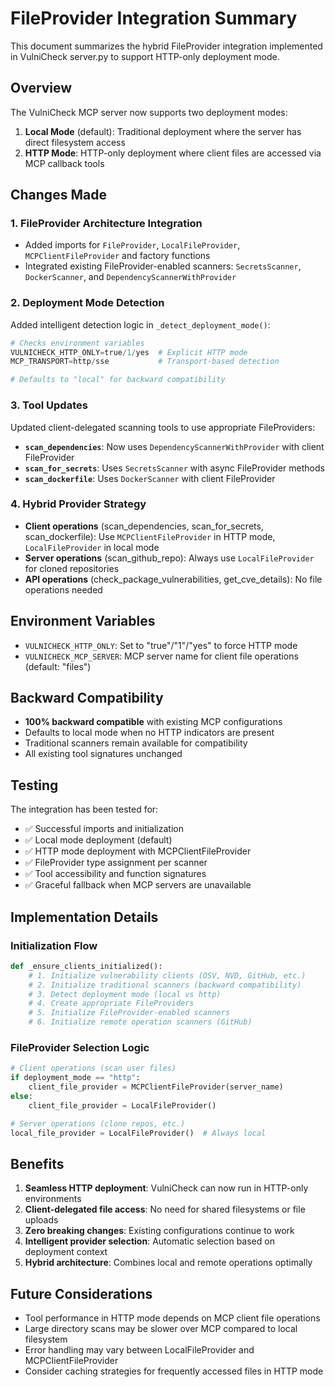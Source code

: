 # FileProvider Integration Summary

This document summarizes the hybrid FileProvider integration implemented in VulniCheck server.py to support HTTP-only deployment mode.

## Overview

The VulniCheck MCP server now supports two deployment modes:

1. **Local Mode** (default): Traditional deployment where the server has direct filesystem access
2. **HTTP Mode**: HTTP-only deployment where client files are accessed via MCP callback tools

## Changes Made

### 1. FileProvider Architecture Integration

- Added imports for `FileProvider`, `LocalFileProvider`, `MCPClientFileProvider` and factory functions
- Integrated existing FileProvider-enabled scanners: `SecretsScanner`, `DockerScanner`, and `DependencyScannerWithProvider`

### 2. Deployment Mode Detection

Added intelligent detection logic in `_detect_deployment_mode()`:

```python
# Checks environment variables
VULNICHECK_HTTP_ONLY=true/1/yes  # Explicit HTTP mode
MCP_TRANSPORT=http/sse           # Transport-based detection

# Defaults to "local" for backward compatibility
```

### 3. Tool Updates

Updated client-delegated scanning tools to use appropriate FileProviders:

- **`scan_dependencies`**: Now uses `DependencyScannerWithProvider` with client FileProvider
- **`scan_for_secrets`**: Uses `SecretsScanner` with async FileProvider methods  
- **`scan_dockerfile`**: Uses `DockerScanner` with client FileProvider

### 4. Hybrid Provider Strategy

- **Client operations** (scan_dependencies, scan_for_secrets, scan_dockerfile): Use `MCPClientFileProvider` in HTTP mode, `LocalFileProvider` in local mode
- **Server operations** (scan_github_repo): Always use `LocalFileProvider` for cloned repositories
- **API operations** (check_package_vulnerabilities, get_cve_details): No file operations needed

## Environment Variables

- `VULNICHECK_HTTP_ONLY`: Set to "true"/"1"/"yes" to force HTTP mode
- `VULNICHECK_MCP_SERVER`: MCP server name for client file operations (default: "files")

## Backward Compatibility

- **100% backward compatible** with existing MCP configurations
- Defaults to local mode when no HTTP indicators are present
- Traditional scanners remain available for compatibility
- All existing tool signatures unchanged

## Testing

The integration has been tested for:

- ✅ Successful imports and initialization
- ✅ Local mode deployment (default)
- ✅ HTTP mode deployment with MCPClientFileProvider  
- ✅ FileProvider type assignment per scanner
- ✅ Tool accessibility and function signatures
- ✅ Graceful fallback when MCP servers are unavailable

## Implementation Details

### Initialization Flow

```python
def _ensure_clients_initialized():
    # 1. Initialize vulnerability clients (OSV, NVD, GitHub, etc.)
    # 2. Initialize traditional scanners (backward compatibility)
    # 3. Detect deployment mode (local vs http)
    # 4. Create appropriate FileProviders
    # 5. Initialize FileProvider-enabled scanners
    # 6. Initialize remote operation scanners (GitHub)
```

### FileProvider Selection Logic

```python
# Client operations (scan user files)
if deployment_mode == "http":
    client_file_provider = MCPClientFileProvider(server_name)
else:
    client_file_provider = LocalFileProvider()

# Server operations (clone repos, etc.)
local_file_provider = LocalFileProvider()  # Always local
```

## Benefits

1. **Seamless HTTP deployment**: VulniCheck can now run in HTTP-only environments
2. **Client-delegated file access**: No need for shared filesystems or file uploads
3. **Zero breaking changes**: Existing configurations continue to work
4. **Intelligent provider selection**: Automatic selection based on deployment context
5. **Hybrid architecture**: Combines local and remote operations optimally

## Future Considerations

- Tool performance in HTTP mode depends on MCP client file operations
- Large directory scans may be slower over MCP compared to local filesystem
- Error handling may vary between LocalFileProvider and MCPClientFileProvider
- Consider caching strategies for frequently accessed files in HTTP mode